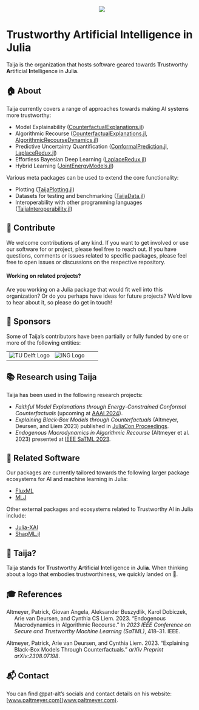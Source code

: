 
<p align="center">
<img src="https://raw.githubusercontent.com/TrustworthyAIJulia/.github/main/profile/www/wide_logo.png">
</p>

# Trustworthy Artificial Intelligence in Julia

Taija is the organization that hosts software geared towards **T**rustworthy **A**rtificial **I**ntelligence in **J**uli**a**.

## 🏠 About

Taija currently covers a range of approaches towards making AI systems more trustworthy:

- Model Explainability ([CounterfactualExplanations.jl](https://github.com/JuliaTrustworthyAI/CounterfactualExplanations.jl))
- Algorithmic Recourse ([CounterfactualExplanations.jl](https://github.com/JuliaTrustworthyAI/CounterfactualExplanations.jl), [AlgorithmicRecourseDynamics.jl](https://github.com/JuliaTrustworthyAI/AlgorithmicRecourseDynamics.jl))
- Predictive Uncertainty Quantification ([ConformalPrediction.jl](https://github.com/JuliaTrustworthyAI/ConformalPrediction.jl), [LaplaceRedux.jl](https://github.com/JuliaTrustworthyAI/LaplaceRedux.jl))
- Effortless Bayesian Deep Learning ([LaplaceRedux.jl](https://github.com/JuliaTrustworthyAI/LaplaceRedux.jl))
- Hybrid Learning ([JointEnergyModels.jl](https://github.com/JuliaTrustworthyAI/JointEnergyModels.jl))

Various meta packages can be used to extend the core functionality:

- Plotting ([TaijaPlotting.jl](https://github.com/JuliaTrustworthyAI/TaijaPlotting.jl))
- Datasets for testing and benchmarking ([TaijaData.jl](https://github.com/JuliaTrustworthyAI/TaijaData.jl))
- Interoperability with other programming languages ([TaijaInteroperability.jl](https://github.com/JuliaTrustworthyAI/TaijaInteroperability.jl))

## 👐 Contribute

We welcome contributions of any kind. If you want to get involved or use our software for or project, please feel free to reach out. If you have questions, comments or issues related to specific packages, please feel free to open issues or discussions on the respective repository.

#### Working on related projects?

Are you working on a Julia package that would fit well into this organization? Or do you perhaps have ideas for future projects? We’d love to hear about it, so please do get in touch!

## 🙏 Sponsors

Some of Taija’s contributors have been partially or fully funded by one or more of the following entities:

<table width="100%">
<tr>
<td [![](www/TUDelft_logo_black.png)]() width="50%">
    <a>
    <img src="https://raw.githubusercontent.com/TrustworthyAIJulia/.github/main/profile/www/TUDelft_logo_black.png" alt="TU Delft Logo">
    </a>
  </td>
<td width="50%">
<a>
<img src="https://raw.githubusercontent.com/TrustworthyAIJulia/.github/main/profile/www/ing.jpeg" alt="ING Logo">
</a>
</td>
</tr>
</table>

## 📚 Research using Taija

Taija has been used in the following research projects:

- *Faithful Model Explanations through Energy-Constrained Conformal Counterfactuals* (upcoming at [AAAI 2024](https://aaai.org/aaai-conference/aaai-24-technical-program/)).
- *Explaining Black-Box Models through Counterfactuals* (Altmeyer, Deursen, and Liem 2023) published in [JuliaCon Proceedings](https://proceedings.juliacon.org/papers/10.21105/jcon.00130).
- *Endogenous Macrodynamics in Algorithmic Recourse* (Altmeyer et al. 2023) presented at [IEEE SaTML 2023](https://satml.org/2023/accepted-papers/).

## 🔗 Related Software

Our packages are currently tailored towards the following larger package ecosystems for AI and machine learning in Julia:

- [FluxML](https://fluxml.ai/Flux.jl/stable/)
- [MLJ](https://alan-turing-institute.github.io/MLJ.jl/dev/)

Other external packages and ecosystems related to Trustworthy AI in Julia include:

- [Julia-XAI](https://github.com/Julia-XAI)
- [ShapML.jl](https://github.com/nredell/ShapML.jl)

## 🐶 Taija?

Taija stands for **T**rustworthy **A**rtificial **I**ntelligence in **J**uli**a**. When thinking about a logo that embodies trustworthiness, we quickly landed on 🐶.

## 🎓 References

<div id="refs" class="references csl-bib-body hanging-indent">

<div id="ref-altmeyer2023endogenous" class="csl-entry">

Altmeyer, Patrick, Giovan Angela, Aleksander Buszydlik, Karol Dobiczek, Arie van Deursen, and Cynthia CS Liem. 2023. “Endogenous Macrodynamics in Algorithmic Recourse.” In *2023 IEEE Conference on Secure and Trustworthy Machine Learning (SaTML)*, 418–31. IEEE.

</div>

<div id="ref-altmeyer2023explaining" class="csl-entry">

Altmeyer, Patrick, Arie van Deursen, and Cynthia Liem. 2023. “Explaining Black-Box Models Through Counterfactuals.” *arXiv Preprint arXiv:2308.07198*.

</div>

</div>

## 📬 Contact

You can find @pat-alt’s socials and contact details on his website: [www.paltmeyer.com](www.paltmeyer.com).
